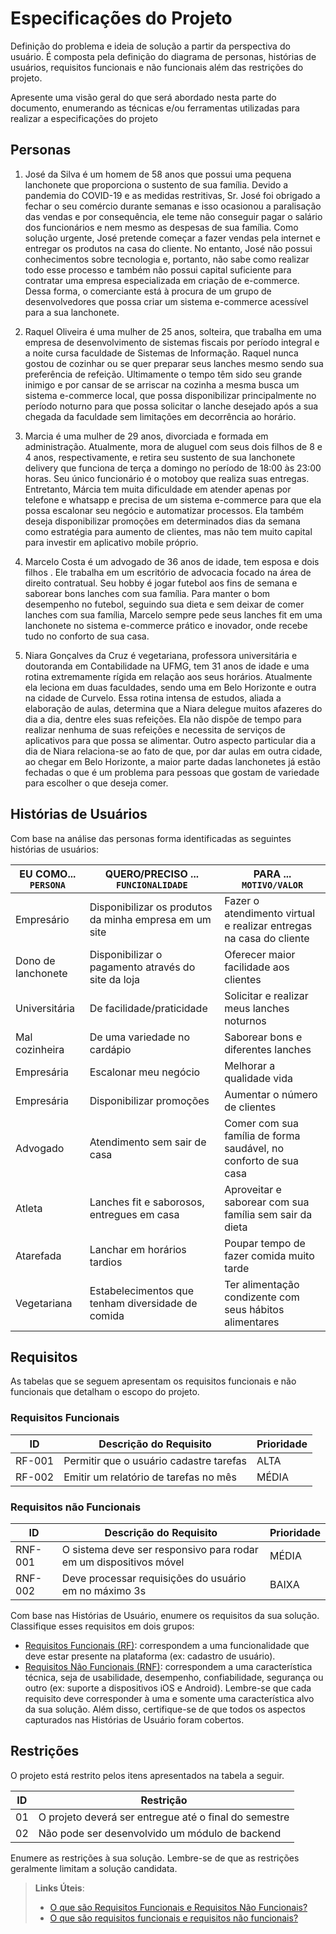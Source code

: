 # Especificações do Projeto

Definição do problema e ideia de solução a partir da perspectiva do usuário. É composta pela definição do diagrama de personas, histórias de usuários, requisitos funcionais e não funcionais além das restrições do projeto.

Apresente uma visão geral do que será abordado nesta parte do documento, enumerando as técnicas e/ou ferramentas utilizadas para realizar a especificações do projeto

## Personas

1. José da Silva é um homem de 58 anos que possui uma pequena lanchonete que proporciona o sustento de sua família. Devido a pandemia do COVID-19 e as medidas restritivas, Sr. José foi obrigado a fechar o seu comércio durante semanas e isso ocasionou a paralisação das vendas e por consequência, ele teme não conseguir pagar o salário dos funcionários e nem mesmo as despesas de sua família. Como solução urgente, José pretende começar a fazer vendas pela internet e entregar os produtos na casa do cliente. No entanto, José não possui conhecimentos sobre tecnologia e, portanto, não sabe como realizar todo esse processo e também não possui capital suficiente para contratar uma empresa especializada em criação de e-commerce. Dessa forma, o comerciante está à procura de um grupo de desenvolvedores que possa criar um sistema e-commerce acessível para a sua lanchonete.

2. Raquel Oliveira é uma mulher de 25 anos, solteira, que trabalha em uma empresa de desenvolvimento de sistemas fiscais por período integral e a noite cursa faculdade de Sistemas de Informação. Raquel nunca gostou de cozinhar ou se quer preparar seus lanches mesmo sendo sua preferência de refeição. Ultimamente o tempo têm sido seu grande inimigo e por cansar de se arriscar na cozinha a mesma busca um sistema e-commerce local, que possa disponibilizar principalmente no período noturno para que possa solicitar o lanche desejado após a sua chegada da faculdade sem limitações em decorrência ao horário.

3. Marcia é uma mulher de 29 anos, divorciada e formada em administração. Atualmente, mora de aluguel com seus dois filhos de 8 e 4 anos, respectivamente, e retira seu sustento de sua lanchonete delivery que funciona de terça a domingo no período de 18:00 às 23:00 horas. Seu único funcionário é o motoboy que realiza suas entregas. Entretanto, Márcia tem muita dificuldade em atender apenas por telefone e whatsapp e precisa de um sistema e-commerce para que ela possa escalonar seu negócio e automatizar processos. Ela também deseja disponibilizar promoções em determinados dias da semana como estratégia para aumento de clientes, mas não tem muito capital para investir em aplicativo mobile próprio.

4. Marcelo Costa é um advogado de 36 anos de idade, tem esposa e dois filhos . Ele trabalha em um escritório de advocacia focado na área de direito contratual. Seu hobby é jogar futebol aos fins de semana e saborear bons lanches com sua família. Para manter o bom desempenho no futebol, seguindo sua dieta e sem deixar de comer lanches com sua família, Marcelo sempre pede seus lanches fit em uma lanchonete no sistema e-commerce prático e inovador, onde recebe tudo no conforto de sua casa.

5. Niara Gonçalves da Cruz é vegetariana, professora universitária e doutoranda em Contabilidade na UFMG, tem 31 anos de idade e uma rotina extremamente rígida em relação aos seus horários. Atualmente ela leciona em duas faculdades, sendo uma em Belo Horizonte e outra na cidade de Curvelo. Essa rotina intensa de estudos, aliada a elaboração de aulas, determina que a Niara delegue muitos afazeres do dia a dia, dentre eles suas refeições. Ela não dispõe de tempo para realizar nenhuma de suas refeições e necessita de serviços de aplicativos para que possa se alimentar. Outro aspecto particular dia a dia de Niara relaciona-se ao fato de que, por dar aulas em outra cidade, ao chegar em Belo Horizonte, a maior parte dadas lanchonetes já estão fechadas o que é um problema para pessoas que gostam de variedade para escolher o que deseja comer.

## Histórias de Usuários

Com base na análise das personas forma identificadas as seguintes histórias de usuários:

| EU COMO... `PERSONA` | QUERO/PRECISO ... `FUNCIONALIDADE`                     | PARA ... `MOTIVO/VALOR`                                            |
| -------------------- | ------------------------------------------------------ | ------------------------------------------------------------------ |
| Empresário           | Disponibilizar os produtos da minha empresa em um site | Fazer o atendimento virtual e realizar entregas na casa do cliente |
| Dono de lanchonete   | Disponibilizar o pagamento através do site da loja     | Oferecer maior facilidade aos clientes                             |
| Universitária        | De facilidade/praticidade                              | Solicitar e realizar meus lanches noturnos                         |
| Mal cozinheira       | De uma variedade no cardápio                           | Saborear bons e diferentes lanches                                 |
| Empresária           | Escalonar meu negócio                                  | Melhorar a qualidade vida                                          |
| Empresária           | Disponibilizar promoções                               | Aumentar o número de clientes                                      |
| Advogado             | Atendimento sem sair de casa                           | Comer com sua família de forma saudável, no conforto de sua casa   |
| Atleta               | Lanches fit e saborosos, entregues em casa             | Aproveitar e saborear com sua família sem sair da dieta            |
| Atarefada            | Lanchar em horários tardios                            | Poupar tempo de fazer comida muito tarde                           |
| Vegetariana          | Estabelecimentos que tenham diversidade de comida      | Ter alimentação condizente com seus hábitos alimentares            |

## Requisitos

As tabelas que se seguem apresentam os requisitos funcionais e não funcionais que detalham o escopo do projeto.

### Requisitos Funcionais

| ID     | Descrição do Requisito                  | Prioridade |
| ------ | --------------------------------------- | ---------- |
| RF-001 | Permitir que o usuário cadastre tarefas | ALTA       |
| RF-002 | Emitir um relatório de tarefas no mês   | MÉDIA      |

### Requisitos não Funcionais

| ID      | Descrição do Requisito                                            | Prioridade |
| ------- | ----------------------------------------------------------------- | ---------- |
| RNF-001 | O sistema deve ser responsivo para rodar em um dispositivos móvel | MÉDIA      |
| RNF-002 | Deve processar requisições do usuário em no máximo 3s             | BAIXA      |

Com base nas Histórias de Usuário, enumere os requisitos da sua solução. Classifique esses requisitos em dois grupos:

- [Requisitos Funcionais
  (RF)](https://pt.wikipedia.org/wiki/Requisito_funcional):
  correspondem a uma funcionalidade que deve estar presente na
  plataforma (ex: cadastro de usuário).
- [Requisitos Não Funcionais
  (RNF)](https://pt.wikipedia.org/wiki/Requisito_n%C3%A3o_funcional):
  correspondem a uma característica técnica, seja de usabilidade,
  desempenho, confiabilidade, segurança ou outro (ex: suporte a
  dispositivos iOS e Android).
  Lembre-se que cada requisito deve corresponder à uma e somente uma
  característica alvo da sua solução. Além disso, certifique-se de que
  todos os aspectos capturados nas Histórias de Usuário foram cobertos.

## Restrições

O projeto está restrito pelos itens apresentados na tabela a seguir.

| ID  | Restrição                                             |
| --- | ----------------------------------------------------- |
| 01  | O projeto deverá ser entregue até o final do semestre |
| 02  | Não pode ser desenvolvido um módulo de backend        |

Enumere as restrições à sua solução. Lembre-se de que as restrições geralmente limitam a solução candidata.

> **Links Úteis**:
>
> - [O que são Requisitos Funcionais e Requisitos Não Funcionais?](https://codificar.com.br/requisitos-funcionais-nao-funcionais/)
> - [O que são requisitos funcionais e requisitos não funcionais?](https://analisederequisitos.com.br/requisitos-funcionais-e-requisitos-nao-funcionais-o-que-sao/)
